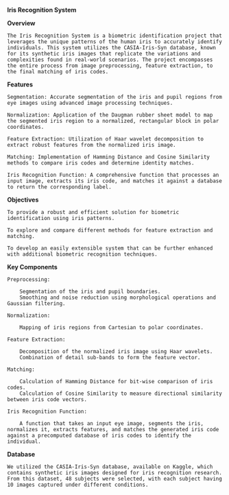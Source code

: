 **Iris Recognition System**

**Overview**

	The Iris Recognition System is a biometric identification project that leverages the unique patterns of the human iris to accurately identify individuals. This system utilizes the CASIA-Iris-Syn database, known for its synthetic iris images that replicate the variations and complexities found in real-world scenarios. The project encompasses the entire process from image preprocessing, feature extraction, to the final matching of iris codes.

**Features**

	Segmentation: Accurate segmentation of the iris and pupil regions from eye images using advanced image processing techniques.

	Normalization: Application of the Daugman rubber sheet model to map the segmented iris region to a normalized, rectangular block in polar coordinates.

	Feature Extraction: Utilization of Haar wavelet decomposition to extract robust features from the normalized iris image.

	Matching: Implementation of Hamming Distance and Cosine Similarity methods to compare iris codes and determine identity matches.
 
	Iris Recognition Function: A comprehensive function that processes an input image, extracts its iris code, and matches it against a database to return the corresponding label.

**Objectives**

	To provide a robust and efficient solution for biometric identification using iris patterns.
 
	To explore and compare different methods for feature extraction and matching.
 
	To develop an easily extensible system that can be further enhanced with additional biometric recognition techniques.
 
**Key Components**	

	Preprocessing:
 
		Segmentation of the iris and pupil boundaries.
		Smoothing and noise reduction using morphological operations and Gaussian filtering.
  
	Normalization:
  
		Mapping of iris regions from Cartesian to polar coordinates.
  
	Feature Extraction:
  
		Decomposition of the normalized iris image using Haar wavelets.
		Combination of detail sub-bands to form the feature vector.
   
    Matching:

		Calculation of Hamming Distance for bit-wise comparison of iris codes.
		Calculation of Cosine Similarity to measure directional similarity between iris code vectors.
   
	Iris Recognition Function:
  
		A function that takes an input eye image, segments the iris, normalizes it, extracts features, and matches the generated iris code against a precomputed database of iris codes to identify the individual.
  
**Database**

	We utilized the CASIA-Iris-Syn database, available on Kaggle, which contains synthetic iris images designed for iris recognition research. From this dataset, 48 subjects were selected, with each subject having 10 images captured under different conditions.
